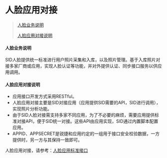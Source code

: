 # 人脸应用对接

>[人脸业务说明](#1)
>
>[人脸应用对接说明](#2)

#### 人脸业务说明<a id=1></a>

SID人脸提供统一标准进行用户照片采集和入库，以及照片管理。基于入库照片对接多家厂商或应用，实现人脸认证等功能，并对外提供认证、同步接口服务以供应用调用。

#### 人脸应用对接说明<a id=2></a>

* 应用接口开发方式采用RESTful。
* 人脸应用对接主要是SID对接应用（应用提供SID需要的API，SID进行调用），实现照片分析功能。
* 由于SID人脸对接需支持多家不同应用，为了不必要的麻烦，需要应用提供标准对接API，便于SID统一对接。这些API由应用实现，SID通过内置脚本配置应用。
* APPID、APPSECRET是锐捷和应用约定的一组用于接口安全校验数据，一方提供时，另一方与其保持一致即可。

人脸应用对接，请参考：[人脸应用标准接口](/faceid/manufacturer/interface/application.html)